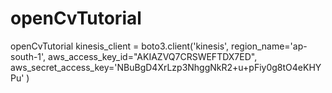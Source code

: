 # openCvTutorial
openCvTutorial
kinesis_client = boto3.client('kinesis',
                              region_name='ap-south-1',
                              aws_access_key_id="AKIAZVQ7CRSWEFTDX7ED",
                              aws_secret_access_key='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'
                              )
